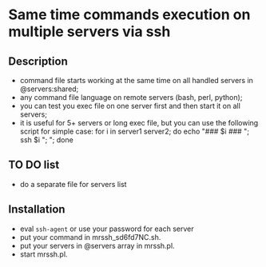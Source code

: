Same time commands execution on multiple servers via ssh
==================

Description
-----------------
- command file starts working at the same time on all handled servers in @servers:shared;
- any command file language on remote servers (bash, perl, python);
- you can test you exec file on one server first and then start it on all servers;
- it is useful for 5+ servers or long exec file, but you can use the following script for simple case: for i in server1 server2; do echo "### $i ### "; ssh $i "<command1>; <command2>"; done

TO DO list
------

- do a separate file for servers list

Installation
----------------
- eval `ssh-agent` or use your password for each server
- put your command in mrssh_sd6fd7NC.sh.
- put your servers in @servers array in mrssh.pl.
- start mrssh.pl.